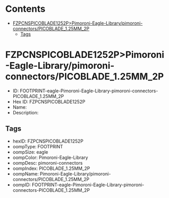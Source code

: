 



Contents
========

* [FZPCNSPICOBLADE1252P>Pimoroni-Eagle-Library/pimoroni-connectors/PICOBLADE_1.25MM_2P](#fzpcnspicoblade1252ppimoroni-eagle-librarypimoroni-connectorspicoblade_125mm_2p)
	* [Tags](#tags)

# FZPCNSPICOBLADE1252P>Pimoroni-Eagle-Library/pimoroni-connectors/PICOBLADE_1.25MM_2P

- ID: FOOTPRINT-eagle-Pimoroni-Eagle-Library-pimoroni-connectors-PICOBLADE_1.25MM_2P
- Hex ID: FZPCNSPICOBLADE1252P
- Name: 
- Description: 

## Tags

- hexID: FZPCNSPICOBLADE1252P
- oompType: FOOTPRINT
- oompSize: eagle
- oompColor: Pimoroni-Eagle-Library
- oompDesc: pimoroni-connectors
- oompIndex: PICOBLADE_1.25MM_2P
- oompName: Pimoroni-Eagle-Library/pimoroni-connectors/PICOBLADE_1.25MM_2P
- oompID: FOOTPRINT-eagle-Pimoroni-Eagle-Library-pimoroni-connectors-PICOBLADE_1.25MM_2P
